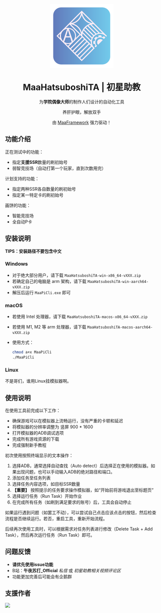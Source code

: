 <div align="center">

<img alt="LOGO" src="./deps/logo.png" width="210" height="210" />

# MaaHatsuboshiTA | 初星助教

为**学院偶像大师**的制作人们设计的自动化工具

养肝护眼，解放双手

由 [MaaFramework](https://github.com/MaaXYZ/MaaFramework) 强力驱动！

</div>

## 功能介绍

正在测试中的功能：

- 指定**支援SSR**数量的刷初始号
- 弱智竞技场（自动打第一个玩家，直到次数用完）

计划支持的功能：

* 指定两种SSR各自数量的刷初始号
* 指定某一特定卡的刷初始号

画饼的功能：

* 智能竞技场
* 全自动P卡

## 安装说明

**TIPS：安装路径不要包含中文**

### Windows

- 对于绝大部分用户，请下载 `MaaHatsuboshiTA-win-x86_64-vXXX.zip`
- 若确定自己的电脑是 arm 架构，请下载 `MaaHatsuboshiTA-win-aarch64-vXXX.zip`
- 解压后运行 `MaaPiCli.exe` 即可

### macOS

- 若使用 Intel 处理器，请下载 `MaaHatsuboshiTA-macos-x86_64-vXXX.zip`
- 若使用 M1, M2 等 arm 处理器，请下载 `MaaHatsuboshiTA-macos-aarch64-vXXX.zip`
- 使用方式：

  ```bash
  chmod a+x MaaPiCli
  ./MaaPiCli
  ```

### Linux

不是哥们，谁用Linux挂模拟器啊。

## 使用说明

在使用工具前完成以下工作：

* 确保游戏可以在模拟器上流畅运行，没有严重的卡顿和延迟
* 将模拟器的分辨率调整为 竖屏 900 * 1600
* 打开模拟器的ADB调试选项
* 完成所有游戏资源的下载
* 完成强制新手教程

初次使用按照终端显示的文本操作：

1. 选择ADB，通常选择自动查找（Auto detect）后选择正在使用的模拟器。如果出现问题，也可以手动输入ADB的绝对路径和端口。
2. 添加任务至任务列表
3. 选择任务内容选项，如目标SSR数量
4. **【重要】** 按照提示的任务要求操作模拟器，如“开始前将游戏退出至标题页”
5. 选择运行任务（Run Task）开始作业
6. 在完成所有任务（如刷到满足要求的账号）后，工具会自动停止

如果运行遇到问题（如罢工不动），可以尝试自己点击应该点击的按钮，然后检查流程是否继续运行。若否，重启工具，重新开始流程。

后续再次使用工具时，可以根据需求对任务列表进行修改（Delete Task + Add Task），然后再次运行任务（Run Task）即可。

## 问题反馈

- **请优先使用issue功能**
- B站：**午夜苏打_Official**  *私信* 或 *初星助教相关视频评论区*
- 功能更加完善后可能会有企鹅群

## 支援作者

<a href="https://afdian.net/a/midso">
  <img width="180" src="https://pic1.afdiancdn.com/static/img/welcome/button-sponsorme.png">
</a>
